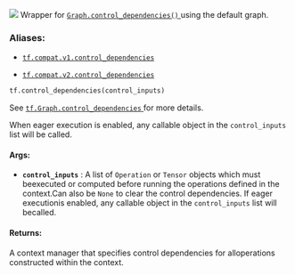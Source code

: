 ![](https://tensorflow.google.cn/images/tf_logo_32px.png)
Wrapper for [ `Graph.control_dependencies()` ](https://tensorflow.google.cn/api_docs/python/tf/Graph#control_dependencies) using the default graph.

### Aliases:

- [ `tf.compat.v1.control_dependencies` ](/api_docs/python/tf/control_dependencies)

- [ `tf.compat.v2.control_dependencies` ](/api_docs/python/tf/control_dependencies)


```python
tf.control_dependencies(control_inputs)

```


See [ `tf.Graph.control_dependencies` ](https://tensorflow.google.cn/api_docs/python/tf/Graph#control_dependencies)for more details.

When eager execution is enabled, any callable object in the  `control_inputs` list will be called.

#### Args:

- **`control_inputs`** : A list of  `Operation`  or  `Tensor`  objects which must beexecuted or computed before running the operations defined in the context.Can also be  `None`  to clear the control dependencies. If eager executionis enabled, any callable object in the  `control_inputs`  list will becalled.

#### Returns:

A context manager that specifies control dependencies for alloperations constructed within the context.
